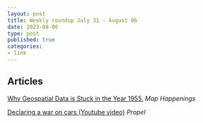 ```yaml
---
layout: post
title: Weekly roundup July 31 - August 06
date: 2023-08-06
type: post
published: true
categories:
- link
---
```


## Articles

[Why Geospatial Data is Stuck in the Year 1955.](https://maphappenings.com/2022/12/01/why-geospatial-data-is-stuck-in-the-year-1955/) *Map Happenings*

[Declaring a war on cars (Youtube video)](https://www.youtube.com/watch?v=fhihTG8KgSs "Declaring a war on cars with Doug Gordan") *Propel*
